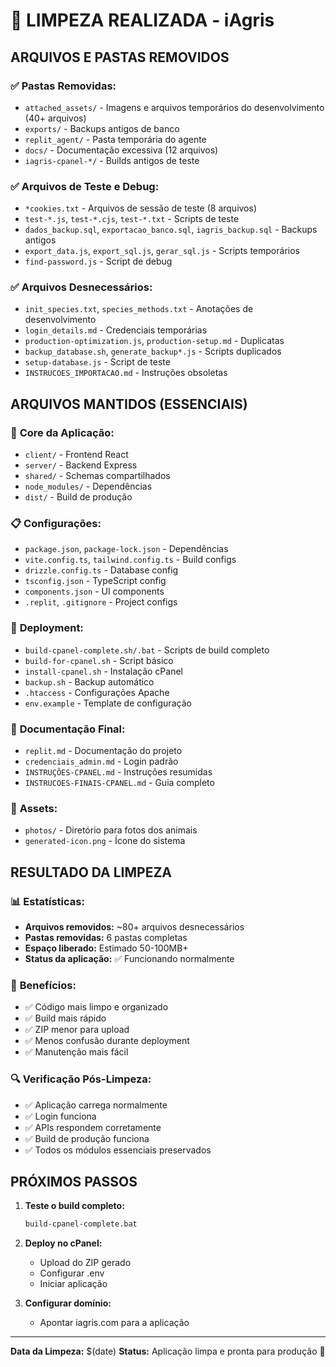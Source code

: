 # 🧹 LIMPEZA REALIZADA - iAgris

## ARQUIVOS E PASTAS REMOVIDOS

### ✅ **Pastas Removidas:**
- `attached_assets/` - Imagens e arquivos temporários do desenvolvimento (40+ arquivos)
- `exports/` - Backups antigos de banco
- `replit_agent/` - Pasta temporária do agente
- `docs/` - Documentação excessiva (12 arquivos)
- `iagris-cpanel-*/` - Builds antigos de teste

### ✅ **Arquivos de Teste e Debug:**
- `*cookies.txt` - Arquivos de sessão de teste (8 arquivos)
- `test-*.js`, `test-*.cjs`, `test-*.txt` - Scripts de teste
- `dados_backup.sql`, `exportacao_banco.sql`, `iagris_backup.sql` - Backups antigos
- `export_data.js`, `export_sql.js`, `gerar_sql.js` - Scripts temporários
- `find-password.js` - Script de debug

### ✅ **Arquivos Desnecessários:**
- `init_species.txt`, `species_methods.txt` - Anotações de desenvolvimento  
- `login_details.md` - Credenciais temporárias
- `production-optimization.js`, `production-setup.md` - Duplicatas
- `backup_database.sh`, `generate_backup*.js` - Scripts duplicados
- `setup-database.js` - Script de teste
- `INSTRUCOES_IMPORTACAO.md` - Instruções obsoletas

## ARQUIVOS MANTIDOS (ESSENCIAIS)

### 🔧 **Core da Aplicação:**
- `client/` - Frontend React
- `server/` - Backend Express
- `shared/` - Schemas compartilhados
- `node_modules/` - Dependências
- `dist/` - Build de produção

### 📋 **Configurações:**
- `package.json`, `package-lock.json` - Dependências
- `vite.config.ts`, `tailwind.config.ts` - Build configs
- `drizzle.config.ts` - Database config
- `tsconfig.json` - TypeScript config
- `components.json` - UI components
- `.replit`, `.gitignore` - Project configs

### 🚀 **Deployment:**
- `build-cpanel-complete.sh/.bat` - Scripts de build completo
- `build-for-cpanel.sh` - Script básico
- `install-cpanel.sh` - Instalação cPanel
- `backup.sh` - Backup automático
- `.htaccess` - Configurações Apache
- `env.example` - Template de configuração

### 📖 **Documentação Final:**
- `replit.md` - Documentação do projeto
- `credenciais_admin.md` - Login padrão
- `INSTRUÇÕES-CPANEL.md` - Instruções resumidas
- `INSTRUCOES-FINAIS-CPANEL.md` - Guia completo

### 📂 **Assets:**
- `photos/` - Diretório para fotos dos animais
- `generated-icon.png` - Ícone do sistema

## RESULTADO DA LIMPEZA

### 📊 **Estatísticas:**
- **Arquivos removidos:** ~80+ arquivos desnecessários
- **Pastas removidas:** 6 pastas completas
- **Espaço liberado:** Estimado 50-100MB+
- **Status da aplicação:** ✅ Funcionando normalmente

### 🎯 **Benefícios:**
- ✅ Código mais limpo e organizado
- ✅ Build mais rápido
- ✅ ZIP menor para upload
- ✅ Menos confusão durante deployment
- ✅ Manutenção mais fácil

### 🔍 **Verificação Pós-Limpeza:**
- ✅ Aplicação carrega normalmente
- ✅ Login funciona
- ✅ APIs respondem corretamente
- ✅ Build de produção funciona
- ✅ Todos os módulos essenciais preservados

## PRÓXIMOS PASSOS

1. **Teste o build completo:**
   ```cmd
   build-cpanel-complete.bat
   ```

2. **Deploy no cPanel:**
   - Upload do ZIP gerado
   - Configurar .env
   - Iniciar aplicação

3. **Configurar domínio:**
   - Apontar iagris.com para a aplicação

---

**Data da Limpeza:** $(date)
**Status:** Aplicação limpa e pronta para produção 🚀